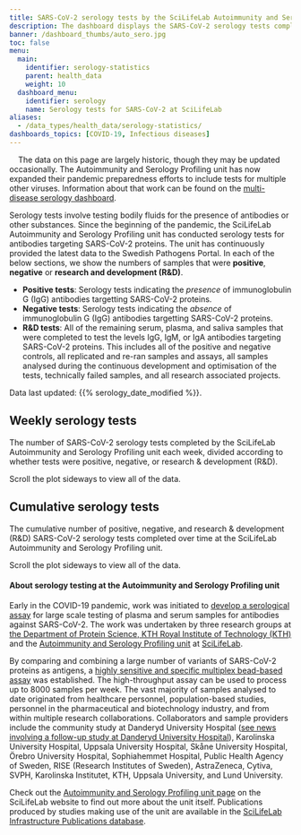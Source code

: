 ```yaml
---
title: SARS-CoV-2 serology tests by the SciLifeLab Autoimmunity and Serology Profiling unit
description: The dashboard displays the SARS-CoV-2 serology tests completed over time at the at SciLifeLab Autoimmunology and Serology Profiling unit. The number of tests in total and the amount of positive/negative tests over time are shown.
banner: /dashboard_thumbs/auto_sero.jpg
toc: false
menu:
  main:
    identifier: serology-statistics
    parent: health_data
    weight: 10
  dashboard_menu:
    identifier: serology
    name: Serology tests for SARS-CoV-2 at SciLifeLab
aliases:
  - /data_types/health_data/serology-statistics/
dashboards_topics: [COVID-19, Infectious diseases]
---
```


<div class="alert alert-info">
  <i class="bi bi-exclamation-triangle-fill"></i>
  <span>The data on this page are largely historic, though they may be updated occasionally. The Autoimmunity and Serology Profiling unit has now expanded their pandemic preparedness efforts to include tests for multiple other viruses. Information about that work can be found on the <a href="/dashboards/serology_multidisease/"> multi-disease serology dashboard</a>.</span>
</div>

Serology tests involve testing bodily fluids for the presence of antibodies or other substances. Since the beginning of the pandemic, the SciLifeLab Autoimmunity and Serology Profiling unit has conducted serology tests for antibodies targeting SARS-CoV-2 proteins. The unit has continuously provided the latest data to the Swedish Pathogens Portal. In each of the below sections, we show the numbers of samples that were **positive**, **negative** or **research and development (R&D)**.

- **Positive tests**: Serology tests indicating the _presence_ of immunoglobulin G (IgG) antibodies targetting SARS-CoV-2 proteins.
- **Negative tests**: Serology tests indicating the _absence_ of immunoglobulin G (IgG) antibodies targetting SARS-CoV-2 proteins.
- **R&D tests**: All of the remaining serum, plasma, and saliva samples that were completed to test the levels IgG, IgM, or IgA antibodies targeting SARS-CoV-2 proteins. This includes all of the positive and negative controls, all replicated and re-ran samples and assays, all samples analysed during the continuous development and optimisation of the tests, technically failed samples, and all research associated projects.

<div class="alert alert-info">Data last updated: {{% serology_date_modified %}}.</div>

<!-- ## Number of serology tests completed

The below plot shows the total number (sum total) of serology tests related to SARS-CoV-2 completed by the SciLifeLab Autoimmunity and Serology Profiling unit since the beginning of the pandemic.

<br>

<div class="d-lg-none alert alert-info">
  Scroll the plot sideways to view all of the data.
</div>

<div class="plot_wrapper">
  <div class="w-100" id="total-number"></div>
</div> -->

## Weekly serology tests

The number of SARS-CoV-2 serology tests completed by the SciLifeLab Autoimmunity and Serology Profiling unit each week, divided according to whether tests were positive, negative, or research & development (R&D).

<div class="d-lg-none alert alert-info">
  Scroll the plot sideways to view all of the data.
</div>

<div class="plot_wrapper">
  <div class="w-100" id="bar-chart"></div>
</div>

## Cumulative serology tests

The cumulative number of positive, negative, and research & development (R&D) SARS-CoV-2 serology tests completed over time at the SciLifeLab Autoimmunity and Serology Profiling unit.

<div class="d-lg-none alert alert-info">
  Scroll the plot sideways to view all of the data.
</div>

<div class="plot_wrapper">
  <div class="w-100" id="cumulative-plot"></div>
</div>

#### About serology testing at the Autoimmunity and Serology Profiling unit

Early in the COVID-19 pandemic, work was initiated to [develop a serological assay](https://www.scilifelab.se/capabilities/pandemic-laboratory-preparedness/pandemic-response/other-scilifelab-efforts/serology/) for large scale testing of plasma and serum samples for antibodies against SARS-CoV-2. The work was undertaken by three research groups at [the Department of Protein Science, KTH Royal Institute of Technology (KTH)](https://www.kth.se/pro) and the [Autoimmunity and Serology Profiling unit](https://www.scilifelab.se/facilities/autoimmunity-profiling/) at [SciLifeLab](https://www.scilifelab.se).

By comparing and combining a large number of variants of SARS-CoV-2 proteins as antigens, a [highly sensitive and specific multiplex bead-based assay](https://doi.org/10.1002/cti2.1312) was established. The high-throughput assay can be used to process up to 8000 samples per week. The vast majority of samples analysed to date originated from healthcare personnel, population-based studies, personnel in the pharmaceutical and biotechnology industry, and from within multiple research collaborations. Collaborators and sample providers include the community study at Danderyd University Hospital ([see news involving a follow-up study at Danderyd University Hospital](https://www.scilifelab.se/news/four-out-of-five-still-have-antibodies-against-sars-cov-2)), Karolinska University Hospital, Uppsala University Hospital, Skåne University Hospital, Örebro University Hospital, Sophiahemmet Hospital, Public Health Agency of Sweden, RISE (Research Institutes of Sweden), AstraZeneca, Cytiva, SVPH, Karolinska Institutet, KTH, Uppsala University, and Lund University.

Check out the [Autoimmunity and Serology Profiling unit page](https://www.scilifelab.se/units/autoimmunity-profiling/) on the SciLifeLab website to find out more about the unit itself. Publications produced by studies making use of the unit are available in the [SciLifeLab Infrastructure Publications database](https://publications.scilifelab.se/label/Autoimmunity%20and%20Serology%20Profiling).

<script src="https://cdn.jsdelivr.net/npm/vega@5.12.1"></script>
<script src="https://cdn.jsdelivr.net/npm/vega-lite@4.12.2"></script>
<script src="https://cdn.jsdelivr.net/npm/vega-embed@6.8.0"></script>

<script src="https://datagraphics.dc.scilifelab.se/graphic/e5c031600d334d889f33080d3f0ac0dd.js?id=bar-chart"></script>
<script src="https://datagraphics.dc.scilifelab.se/graphic/4c635b2679e648e384d952dd3e506ff1.js?id=cumulative-plot"></script>
<script src="https://datagraphics.dc.scilifelab.se/graphic/63d9201aee8747c9b37c17ebb6b01c35.js?id=total-number"></script>
